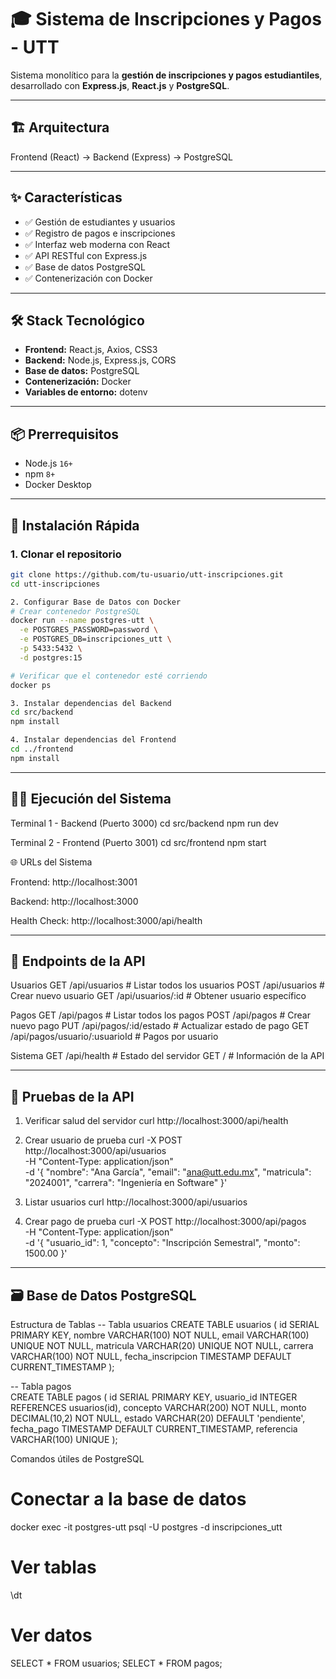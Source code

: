 # 🎓 Sistema de Inscripciones y Pagos - UTT

Sistema monolítico para la **gestión de inscripciones y pagos estudiantiles**, desarrollado con **Express.js**, **React.js** y **PostgreSQL**.

---

## 🏗️ Arquitectura
Frontend (React) → Backend (Express) → PostgreSQL


---

## ✨ Características
- ✅ Gestión de estudiantes y usuarios  
- ✅ Registro de pagos e inscripciones  
- ✅ Interfaz web moderna con React  
- ✅ API RESTful con Express.js  
- ✅ Base de datos PostgreSQL  
- ✅ Contenerización con Docker  

---

## 🛠️ Stack Tecnológico
- **Frontend:** React.js, Axios, CSS3  
- **Backend:** Node.js, Express.js, CORS  
- **Base de datos:** PostgreSQL  
- **Contenerización:** Docker  
- **Variables de entorno:** dotenv  

---

## 📦 Prerrequisitos
- Node.js `16+`  
- npm `8+`  
- Docker Desktop  

---

## 🚀 Instalación Rápida

### 1. Clonar el repositorio
```bash
git clone https://github.com/tu-usuario/utt-inscripciones.git
cd utt-inscripciones

2. Configurar Base de Datos con Docker
# Crear contenedor PostgreSQL
docker run --name postgres-utt \
  -e POSTGRES_PASSWORD=password \
  -e POSTGRES_DB=inscripciones_utt \
  -p 5433:5432 \
  -d postgres:15

# Verificar que el contenedor esté corriendo
docker ps

3. Instalar dependencias del Backend
cd src/backend
npm install

4. Instalar dependencias del Frontend
cd ../frontend
npm install
```
---
🏃‍♂️ Ejecución del Sistema
---
Terminal 1 - Backend (Puerto 3000)
cd src/backend
npm run dev

Terminal 2 - Frontend (Puerto 3001)
cd src/frontend
npm start

🌐 URLs del Sistema

Frontend: http://localhost:3001

Backend: http://localhost:3000

Health Check: http://localhost:3000/api/health

---
📡 Endpoints de la API
---
Usuarios
GET    /api/usuarios                 # Listar todos los usuarios
POST   /api/usuarios                 # Crear nuevo usuario
GET    /api/usuarios/:id             # Obtener usuario específico

Pagos
GET    /api/pagos                    # Listar todos los pagos
POST   /api/pagos                    # Crear nuevo pago
PUT    /api/pagos/:id/estado         # Actualizar estado de pago
GET    /api/pagos/usuario/:usuarioId # Pagos por usuario

Sistema
GET    /api/health                   # Estado del servidor
GET    /                             # Información de la API

---
🧪 Pruebas de la API
---
1. Verificar salud del servidor
curl http://localhost:3000/api/health

2. Crear usuario de prueba
curl -X POST http://localhost:3000/api/usuarios \
  -H "Content-Type: application/json" \
  -d '{
    "nombre": "Ana García",
    "email": "ana@utt.edu.mx",
    "matricula": "2024001", 
    "carrera": "Ingeniería en Software"
  }'

3. Listar usuarios
curl http://localhost:3000/api/usuarios

4. Crear pago de prueba
curl -X POST http://localhost:3000/api/pagos \
  -H "Content-Type: application/json" \
  -d '{
    "usuario_id": 1,
    "concepto": "Inscripción Semestral",
    "monto": 1500.00
  }'

---
🗃️ Base de Datos PostgreSQL
---
Estructura de Tablas
-- Tabla usuarios
CREATE TABLE usuarios (
  id SERIAL PRIMARY KEY,
  nombre VARCHAR(100) NOT NULL,
  email VARCHAR(100) UNIQUE NOT NULL,
  matricula VARCHAR(20) UNIQUE NOT NULL,
  carrera VARCHAR(100) NOT NULL,
  fecha_inscripcion TIMESTAMP DEFAULT CURRENT_TIMESTAMP
);

-- Tabla pagos  
CREATE TABLE pagos (
  id SERIAL PRIMARY KEY,
  usuario_id INTEGER REFERENCES usuarios(id),
  concepto VARCHAR(200) NOT NULL,
  monto DECIMAL(10,2) NOT NULL,
  estado VARCHAR(20) DEFAULT 'pendiente',
  fecha_pago TIMESTAMP DEFAULT CURRENT_TIMESTAMP,
  referencia VARCHAR(100) UNIQUE
);

Comandos útiles de PostgreSQL
# Conectar a la base de datos
docker exec -it postgres-utt psql -U postgres -d inscripciones_utt

# Ver tablas
\dt

# Ver datos
SELECT * FROM usuarios;
SELECT * FROM pagos;
